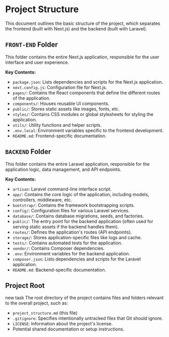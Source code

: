 # Project Structure

This document outlines the basic structure of the project, which separates the frontend (built with Next.js) and the backend (built with Laravel).

## `FRONT-END` Folder

This folder contains the entire Next.js application, responsible for the user interface and user experience.

**Key Contents:**

* `package.json`: Lists dependencies and scripts for the Next.js application.
* `next.config.js`: Configuration file for Next.js.
* `pages/`: Contains the React components that define the different routes of the application.
* `components/`: Houses reusable UI components.
* `public/`: Stores static assets like images, fonts, etc.
* `styles/`: Contains CSS modules or global stylesheets for styling the application.
* `utils/`: Utility functions and helper scripts.
* `.env.local`: Environment variables specific to the frontend development.
* `README.md`: Frontend-specific documentation.

## `BACKEND` Folder

This folder contains the entire Laravel application, responsible for the application logic, data management, and API endpoints.

**Key Contents:**

* `artisan`: Laravel command-line interface script.
* `app/`: Contains the core logic of the application, including models, controllers, middleware, etc.
* `bootstrap/`: Contains the framework bootstrapping scripts.
* `config/`: Configuration files for various Laravel services.
* `database/`: Contains database migrations, seeds, and factories.
* `public/`: The entry point for the backend application (often used for serving static assets if the backend handles them).
* `routes/`: Defines the application's routes (API endpoints).
* `storage/`: Stores application-specific files like logs and cache.
* `tests/`: Contains automated tests for the application.
* `vendor/`: Contains Composer dependencies.
* `.env`: Environment variables for the backend application.
* `composer.json`: Lists dependencies and scripts for the Laravel application.
* `README.md`: Backend-specific documentation.

## Project Root
new task
The root directory of the project contains files and folders relevant to the overall project, such as:

* `project_structure.md` (this file)
* `.gitignore`: Specifies intentionally untracked files that Git should ignore.
* `LICENSE`: Information about the project's license.
* Potential shared documentation or setup instructions.
